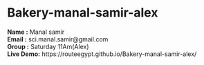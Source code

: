 

<h1> Bakery-manal-samir-alex </h1>
   <div>
        <strong>Name :</strong>
        <span>Manal samir</span>
      </div>
      <div>
        <strong>Email :</strong>
        <span>sci.manal.samir@gmail.com</span>
      </div>
      <div>
        <strong>Group :</strong>
        <span>Saturday 11Am(Alex)</span>
      </div>
  <div>
        <strong>Live Demo:</strong>
        <span>https://routeegypt.github.io/Bakery-manal-samir-alex/</span>
      </div>
